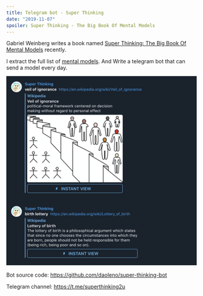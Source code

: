 ```yaml
---
title: Telegram bot - Super Thinking
date: "2019-11-07"
spoiler: Super Thinking - The Big Book Of Mental Models
---
```


Gabriel Weinberg writes a book named [Super Thinking: The Big Book Of Mental Models](https://superthinking.com/) recently.


I extract the full list of [mental models](https://superthinking.com/download/MentalModels.pdf?forcedefault=true). And Write a telegram bot that can send a model every day.

![Alt Text](./telegram.png)

Bot source code: https://github.com/daoleno/super-thinking-bot

Telegram channel: https://t.me/superthinking2u

